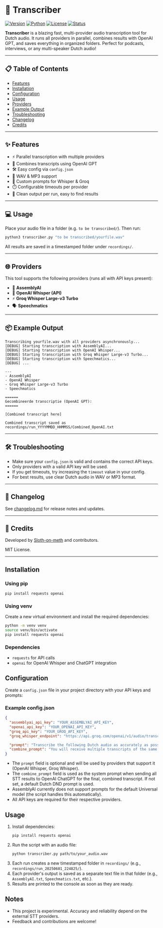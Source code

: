 # 🚀 Transcriber

[![Version](https://img.shields.io/badge/version-1.0.0-blue.svg)](https://github.com/Sloth-on-meth/transcriber/releases)
[![Python](https://img.shields.io/badge/python-3.8%2B-blue.svg)](https://www.python.org/)
[![License](https://img.shields.io/badge/license-MIT-green.svg)](LICENSE)
[![Status](https://img.shields.io/badge/status-active-brightgreen.svg)](https://github.com/Sloth-on-meth/transcriber)

**Transcriber** is a blazing fast, multi-provider audio transcription tool for Dutch audio. It runs all providers in parallel, combines results with OpenAI GPT, and saves everything in organized folders. Perfect for podcasts, interviews, or any multi-speaker Dutch audio!

---

## 📋 Table of Contents
- [Features](#features)
- [Installation](#installation)
- [Configuration](#configuration)
- [Usage](#usage)
- [Providers](#providers)
- [Example Output](#example-output)
- [Troubleshooting](#troubleshooting)
- [Changelog](#changelog)
- [Credits](#credits)

---
## ✨ Features

- ⚡️ Parallel transcription with multiple providers
- 🤖 Combines transcripts using OpenAI GPT
- 🛠️ Easy config via `config.json`
- 🎵 WAV & MP3 support
- 📝 Custom prompts for Whisper & Groq
- ⏱️ Configurable timeouts per provider
- 📁 Clean output per run, easy to find results

---

## 💻 Usage

Place your audio file in a folder (e.g. `to be transcribed/`). Then run:

```bash
python3 transcriber.py "to be transcribed/yourfile.wav"
```

All results are saved in a timestamped folder under `recordings/`.

---

## 🌐 Providers

This tool supports the following providers (runs all with API keys present):

- 🏢 **AssemblyAI**
- 🤖 **OpenAI Whisper (API)**
- ⚡ **Groq Whisper Large-v3 Turbo**
- 🗣️ **Speechmatics**

---

## 📦 Example Output

```
Transcribing yourfile.wav with all providers asynchronously...
[DEBUG] Starting transcription with AssemblyAI...
[DEBUG] Starting transcription with OpenAI Whisper...
[DEBUG] Starting transcription with Groq Whisper Large-v3 Turbo...
[DEBUG] Starting transcription with Speechmatics...
[DEBUG] ...

---
- AssemblyAI
- OpenAI Whisper
- Groq Whisper Large-v3 Turbo
- Speechmatics

======
Gecombineerde transcriptie (OpenAI GPT):
======

[Combined transcript here]

Combined transcript saved as recordings/run_YYYYMMDD_HHMMSS/Combined_OpenAI.txt
```

---

## 🛠️ Troubleshooting

- Make sure your `config.json` is valid and contains the correct API keys.
- Only providers with a valid API key will be used.
- If you get timeouts, try increasing the `timeout` value in your config.
- For best results, use clear Dutch audio in WAV or MP3 format.

---

## 📝 Changelog

See [changelog.md](changelog.md) for release notes and updates.

---

## 👤 Credits

Developed by [Sloth-on-meth](https://github.com/Sloth-on-meth) and contributors.

MIT License.

---

## Installation

### Using pip

```bash
pip install requests openai
```

### Using venv

Create a new virtual environment and install the required dependencies:

```bash
python -m venv venv
source venv/bin/activate
pip install requests openai
```

### Dependencies

- `requests` for API calls
- `openai` for OpenAI Whisper and ChatGPT integration


## Configuration

Create a `config.json` file in your project directory with your API keys and prompts:

### Example config.json

```json
{
  "assemblyai_api_key": "YOUR_ASSEMBLYAI_API_KEY",
  "openai_api_key": "YOUR_OPENAI_API_KEY",
  "groq_api_key": "YOUR_GROQ_API_KEY",
  "groq_whisper_endpoint": "https://api.groq.com/openai/v1/audio/transcriptions",

  "prompt": "Transcribe the following Dutch audio as accurately as possible.",
  "combine_prompt": "You will receive multiple transcripts of the same audio file. Combine these into a single transcript that is as accurate and complete as possible, without summarizing. Preserve original sentences, order, and details. Only correct errors if absolutely necessary for clarity. Do not add anything that was not in the original transcripts."
}
```

- The `prompt` field is optional and will be used by providers that support it (OpenAI Whisper, Groq Whisper).
- The `combine_prompt` field is used as the system prompt when sending all STT results to OpenAI ChatGPT for the final, combined transcript. If not set, a default Dutch DND prompt is used.
- AssemblyAI currently does not support prompts for the default Universal model (the script handles this automatically).
- All API keys are required for their respective providers.

## Usage

1. Install dependencies:
   ```bash
   pip install requests openai
   ```
2. Run the script with an audio file:
   ```bash
   python transcriber.py path/to/your_audio.wav
   ```
3. Each run creates a new timestamped folder in `recordings/` (e.g., `recordings/run_20250601_224825/`).
4. Each provider's output is saved as a separate text file in that folder (e.g., `AssemblyAI.txt`, `Speechmatics.txt`, etc.).
5. Results are printed to the console as soon as they are ready.


## Notes
- This project is experimental. Accuracy and reliability depend on the external STT providers.
- Feedback and contributions are welcome!
